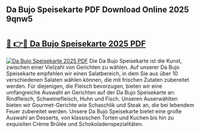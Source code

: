 ## Da Bujo Speisekarte PDF Download Online 2025 9qnw5

# <h2><a href="http://gcc2icw.nevu.top/?p=Da+Bujo+Speisekarte">🔗 👉🔴 Da Bujo Speisekarte 2025 PDF</a></h2>

[![Da Bujo Speisekarte 2025 PDF](https://i.imgur.com/dBaPXMq.png)](http://gcc2icw.nevu.top/?p=Da+Bujo+Speisekarte)
Die Da Bujo Speisekarte ist die Kunst, zwischen einer Vielzahl von Gerichten zu wählen. Auf unserer Da Bujo Speisekarte empfehlen wir einen Salatbereich, in dem Sie aus über 10 verschiedenen Salaten wählen können, die mit frischen Zutaten zubereitet werden. Für diejenigen, die Fleisch bevorzugen, bieten wir eine umfangreiche Auswahl an Gerichten auf der Da Bujo Speisekarte an: Rindfleisch, Schweinefleisch, Huhn und Fisch. Unseren Auserwählten bieten wir Gourmet-Gerichte wie Schaschlik und Steak an, die bei lebendem Feuer zubereitet werden. Unsere Da Bujo Speisekarte bietet eine große Auswahl an Desserts, von klassischen Torten und Kuchen bis hin zu exquisiten Crème Brûlée und Schokoladenspezialitäten.
